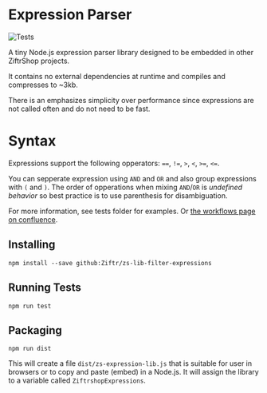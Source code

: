 # Expression Parser

![Tests](https://github.com/Ziftr/zs-lib-filter-expressions/workflows/Tests/badge.svg?branch=master)

A tiny Node.js expression parser library designed to be embedded in other ZiftrShop projects.

It contains no external dependencies at runtime and compiles and compresses to ~3kb.

There is an emphasizes simplicity over performance since expressions are not called often and do not need to be fast.

# Syntax

Expressions support the following opperators: `==`, `!=`, `>`, `<`, `>=`, `<=`.

You can sepperate expression using `AND` and `OR` and also group expressions with `(` and `)`. The order of opperations when mixing `AND`/`OR` is *undefined behavior* so best practice is to use parenthesis for disambiguation.

For more information, see tests folder for examples. Or [the workflows page on confluence](https://airtank.atlassian.net/wiki/spaces/ENGINEERIN/pages/135692289/Workflows#Filters).


## Installing

```
npm install --save github:Ziftr/zs-lib-filter-expressions
```

## Running Tests

```
npm run test
```

## Packaging

```
npm run dist
```

This will create a file `dist/zs-expression-lib.js` that is suitable for user in browsers or to copy and paste (embed) in a Node.js. It will assign the library to a variable called `ZiftrshopExpressions`.
